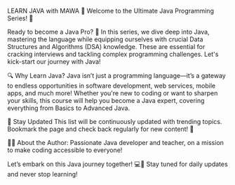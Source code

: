 LEARN JAVA with MAWA
🎉 Welcome to the Ultimate Java Programming Series! 🎉

Ready to become a Java Pro? 🚀 In this series, we dive deep into Java, mastering the language while equipping ourselves with crucial Data Structures and Algorithms (DSA) knowledge. These are essential for cracking interviews and tackling complex programming challenges. Let's kick-start our journey with Java!

🔍 Why Learn Java?
Java isn’t just a programming language—it’s a gateway to endless opportunities in software development, web services, mobile apps, and much more! Whether you're new to coding or want to sharpen your skills, this course will help you become a Java expert, covering everything from Basics to Advanced Java.

🔄 Stay Updated
This list will be continuously updated with trending topics. Bookmark the page and check back regularly for new content! 🌟

👨‍💻 About the Author:
Passionate Java developer and teacher, on a mission to make coding accessible to everyone!

Let’s embark on this Java journey together! 💻🚀 Stay tuned for daily updates and never stop learning!
